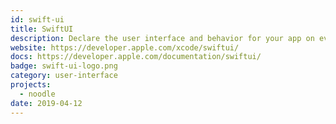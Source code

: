 ```yaml
---
id: swift-ui
title: SwiftUI
description: Declare the user interface and behavior for your app on every platform.
website: https://developer.apple.com/xcode/swiftui/
docs: https://developer.apple.com/documentation/swiftui/
badge: swift-ui-logo.png
category: user-interface
projects:
  - noodle
date: 2019-04-12
---
```

